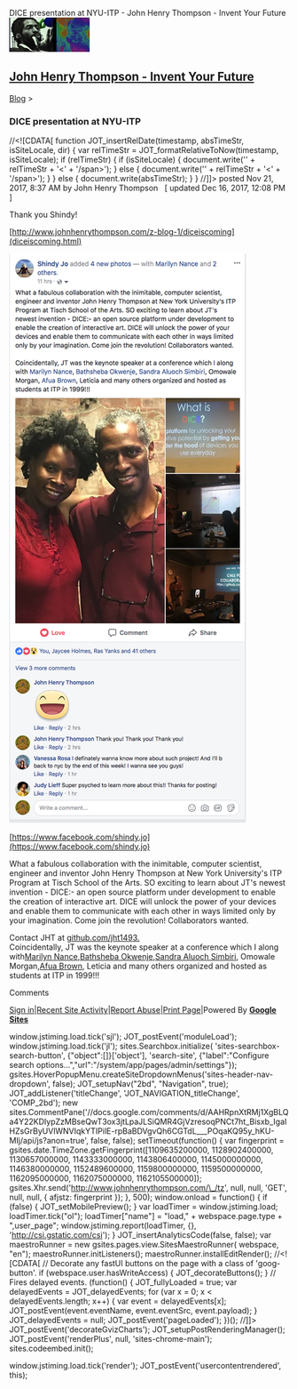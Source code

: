 DICE presentation at NYU-ITP - John Henry Thompson - Invent Your Future [![John Henry Thompson - Invent Your Future](../_/rsrc/1329567069254/config/customLogo.gif-revision=6.png)](../index.html)

[John Henry Thompson - Invent Your Future](../index.html)
---------------------------------------------------------

    

[Blog](../z-blog-1.html)‎ > ‎

### DICE presentation at NYU-ITP

//<!\[CDATA\[ function JOT\_insertRelDate(timestamp, absTimeStr, isSiteLocale, dir) { var relTimeStr = JOT\_formatRelativeToNow(timestamp, isSiteLocale); if (relTimeStr) { if (isSiteLocale) { document.write('<span timestamp="' + timestamp + '" issitelocale="' + isSiteLocale + '" title="' + absTimeStr + '" dir="' + dir + '">' + relTimeStr + '<' + '/span>'); } else { document.write('<span timestamp="' + timestamp + '" title="' + absTimeStr + '" dir="' + dir + '">' + relTimeStr + '<' + '/span>'); } } else { document.write(absTimeStr); } } //\]\]> posted Nov 21, 2017, 8:37 AM by John Henry Thompson   \[ updated Dec 16, 2017, 12:08 PM \]

Thank you Shindy!

[http://www.johnhenrythompson.com/z-blog-1/diceiscoming](diceiscoming.html)

  

[![](../_/rsrc/1511282434170/z-blog-1/dicepresentationatnyu-itp/shindy-nyuitp-dice-2017-11-17.png)](http://www.johnhenrythompson.com/z-blog-1/dicepresentationatnyu-itp/shindy-nyuitp-dice-2017-11-17.png?attredirects=0)

  

[https://www.facebook.com/shindy.jo](https://www.facebook.com/shindy.jo)

What a fabulous collaboration with the inimitable, computer scientist, engineer and inventor John Henry Thompson at New York University's ITP Program at Tisch School of the Arts. SO exciting to learn about JT's newest invention - DICE:- an open source platform under development to enable the creation of interactive art. DICE will unlock the power of your devices and enable them to communicate with each other in ways limited only by your imagination. Come join the revolution! Collaborators wanted. 

Contact JHT at [github.com/jht1493.](https://github.com/jht1493.)  
Coincidentally, JT was the keynote speaker at a conference which I along with[Marilyn Nance](https://www.facebook.com/sistanance?fref=mentions),[Bathsheba Okwenje](https://www.facebook.com/bathsheba.okwenje?fref=mentions),[Sandra Aluoch Simbiri](https://www.facebook.com/atieno.aluochsimbiri?fref=mentions), Omowale Morgan,[Afua Brown](https://www.facebook.com/afuabrown?fref=mentions), Leticia and many others organized and hosted as students at ITP in 1999!!!

  

  

Comments

[Sign in](https://accounts.google.com/ServiceLogin?continue=http://sites.google.com/a/johnhenrythompson.com/jht/z-blog-1/dicepresentationatnyu-itp&service=jotspot)|[Recent Site Activity](../system/app/pages/recentChanges.html)|[Report Abuse](http://sites.google.com/a/johnhenrythompson.com/jht/system/app/pages/reportAbuse)|[Print Page](javascript:;)|Powered By **[Google Sites](http://sites.google.com/site)**

window.jstiming.load.tick('sjl'); JOT\_postEvent('moduleLoad'); window.jstiming.load.tick('jl'); sites.Searchbox.initialize( 'sites-searchbox-search-button', {"object":\[\]}\['object'\], 'search-site', {"label":"Configure search options...","url":"/system/app/pages/admin/settings"}); gsites.HoverPopupMenu.createSiteDropdownMenus('sites-header-nav-dropdown', false); JOT\_setupNav("2bd", "Navigation", true); JOT\_addListener('titleChange', 'JOT\_NAVIGATION\_titleChange', 'COMP\_2bd'); new sites.CommentPane('//docs.google.com/comments/d/AAHRpnXtRMj1XgBLQa4Y22KDIypZzMBseQwT3ox3jtLpaJLSiQMR4GjVzresoqPNCt7ht\_Bisxb\_IgaIHZsGrByUVlWNVIqkYTIPilE-rpBaBDVgvQh6CGTdL\_\_\_POqaKQ95y\_hKU-MIj/api/js?anon=true', false, false); setTimeout(function() { var fingerprint = gsites.date.TimeZone.getFingerprint(\[1109635200000, 1128902400000, 1130657000000, 1143333000000, 1143806400000, 1145000000000, 1146380000000, 1152489600000, 1159800000000, 1159500000000, 1162095000000, 1162075000000, 1162105500000\]); gsites.Xhr.send('http://www.johnhenrythompson.com/\_/tz', null, null, 'GET', null, null, { afjstz: fingerprint }); }, 500); window.onload = function() { if (false) { JOT\_setMobilePreview(); } var loadTimer = window.jstiming.load; loadTimer.tick("ol"); loadTimer\["name"\] = "load," + webspace.page.type + ",user\_page"; window.jstiming.report(loadTimer, {}, 'http://csi.gstatic.com/csi'); } JOT\_insertAnalyticsCode(false, false); var maestroRunner = new gsites.pages.view.SitesMaestroRunner( webspace, "en"); maestroRunner.initListeners(); maestroRunner.installEditRender(); //<!\[CDATA\[ // Decorate any fastUI buttons on the page with a class of 'goog-button'. if (webspace.user.hasWriteAccess) { JOT\_decorateButtons(); } // Fires delayed events. (function() { JOT\_fullyLoaded = true; var delayedEvents = JOT\_delayedEvents; for (var x = 0; x < delayedEvents.length; x++) { var event = delayedEvents\[x\]; JOT\_postEvent(event.eventName, event.eventSrc, event.payload); } JOT\_delayedEvents = null; JOT\_postEvent('pageLoaded'); })(); //\]\]> JOT\_postEvent('decorateGvizCharts'); JOT\_setupPostRenderingManager(); JOT\_postEvent('renderPlus', null, 'sites-chrome-main'); sites.codeembed.init();

window.jstiming.load.tick('render'); JOT\_postEvent('usercontentrendered', this);